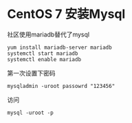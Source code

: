 # CentOS 7 安装Mysql

社区使用mariadb替代了mysql

```
yum install mariadb-server mariadb
systemctl start mariadb
systemctl enable mariadb
```

第一次设置下密码

```
mysqladmin -uroot passowrd "123456"	 
```

访问

```
mysql -uroot -p
```


